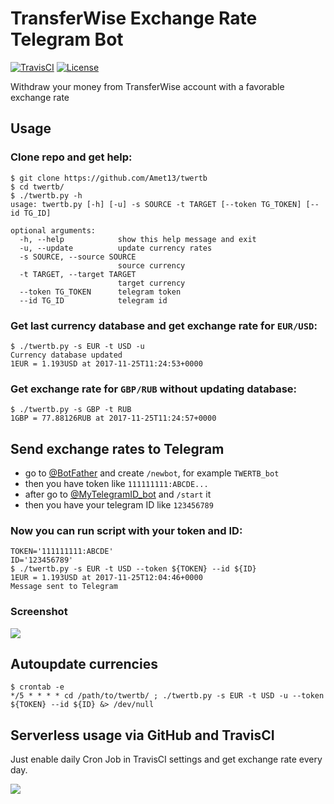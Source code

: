 # TransferWise Exchange Rate Telegram Bot

[![TravisCI](https://travis-ci.org/Amet13/twertb.svg?branch=master)](https://travis-ci.org/Amet13/twertb/)
[![License](https://img.shields.io/badge/license-GNU_GPLv3-red.svg)](https://www.gnu.org/licenses/gpl-3.0.html)

Withdraw your money from TransferWise account with a favorable exchange rate

## Usage

### Clone repo and get help:

```
$ git clone https://github.com/Amet13/twertb
$ cd twertb/
$ ./twertb.py -h
usage: twertb.py [-h] [-u] -s SOURCE -t TARGET [--token TG_TOKEN] [--id TG_ID]

optional arguments:
  -h, --help            show this help message and exit
  -u, --update          update currency rates
  -s SOURCE, --source SOURCE
                        source currency
  -t TARGET, --target TARGET
                        target currency
  --token TG_TOKEN      telegram token
  --id TG_ID            telegram id
```

### Get last currency database and get exchange rate for `EUR/USD`:

```
$ ./twertb.py -s EUR -t USD -u
Currency database updated
1EUR = 1.193USD at 2017-11-25T11:24:53+0000
```

### Get exchange rate for `GBP/RUB` without updating database:

```
$ ./twertb.py -s GBP -t RUB
1GBP = 77.88126RUB at 2017-11-25T11:24:57+0000
```

## Send exchange rates to Telegram

* go to [@BotFather](https://t.me/BotFather) and create `/newbot`, for example `TWERTB_bot`
* then you have token like `111111111:ABCDE...`
* after go to [@MyTelegramID_bot](https://t.me/MyTelegramID_bot) and `/start` it
* then you have your telegram ID like `123456789`

### Now you can run script with your token and ID:

```
TOKEN='111111111:ABCDE'
ID='123456789'
$ ./twertb.py -s EUR -t USD --token ${TOKEN} --id ${ID}
1EUR = 1.193USD at 2017-11-25T12:04:46+0000
Message sent to Telegram
```

### Screenshot

![](https://raw.githubusercontent.com/Amet13/twertb/master/misc/screenshot.jpg)

## Autoupdate currencies

```
$ crontab -e
*/5 * * * * cd /path/to/twertb/ ; ./twertb.py -s EUR -t USD -u --token ${TOKEN} --id ${ID} &> /dev/null
```

## Serverless usage via GitHub and TravisCI

Just enable daily Cron Job in TravisCI settings and get exchange rate every day.

![](https://raw.githubusercontent.com/Amet13/twertb/master/misc/cronjob.png)

